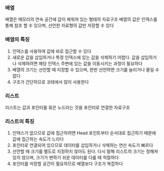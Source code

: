 ### 배열
배열은 메모리의 연속 공간에 값이 체워져 있는 형태의 자료구조
배열의 값은 인덱스를 통해 참조 할 수 있으며, 선언한 자료형의 값만 저장할 수 있다

### 배열의 특징
1. 인덱스를 사용하여 값에 바로 접근할 수 있다
2. 새로운 값을 삽입하거나 특정 인덱스에 있는 값을 삭제하기 어렵다.
값을 삽입하거나 삭제하려면 해당 인덱스 주변에 있는 값을 이동시키는 과정이 필요하다
3. 배열의 크기는 선언할 때 지정할 수 있으며, 한번 선언하면 크기를 늘리거나 줄일 수 없다
4. 구조가 간단하므로 코테에서 많이 사용한다

### 리스트
리스트는 값과 포인터를 묶은 노드라는 것을 포인터로 연결한 자료구조

### 리스트의 특징
1. 인덱스가 없으므로 값에 접근하려면 Head 포인트부터 순서대로 접근하기 때문에 값에 접근하는 속도가 느리다
2. 포인터로 연결되어 있으므로 데이터를 삽입하거나 삭제하는 연산 속도가 빠르다
3. 선언할 때 크기를 별도로 지정하지 않아도 된다. 다시 말해 리스트의 크기는 정해져 있지 않으며, 크기가 변하기 쉬운 데이터를 다룰 때 적절하다
4. 포인터를 저장할 공간이 필요하므로 배열보다 구조가 복잡하다
